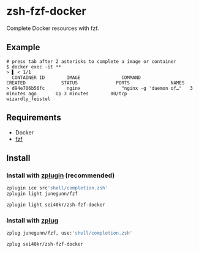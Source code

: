 # zsh-fzf-docker

Complete Docker resources with fzf.

## Example

```
# press tab after 2 asterisks to complete a image or container
$ docker exec -it **
> ▌ < 1/1
  CONTAINER ID        IMAGE               COMMAND                  CREATED             STATUS              PORTS               NAMES
> d94e706b56fc        nginx               "nginx -g 'daemon of…"   3 minutes ago       Up 3 minutes        80/tcp              wizardly_feistel
```

## Requirements

- Docker
- [fzf](https://github.com/junegunn/fzf)

## Install

### Install with [zplugin](https://github.com/zdharma/zplugin) (recommended)

```sh
zplugin ice src'shell/completion.zsh'
zplugin light junegunn/fzf

zplugin light sei40kr/zsh-fzf-docker
```

### Install with [zplug](https://github.com/zplug/zplug)

```sh
zplug junegunn/fzf, use:'shell/completion.zsh'

zplug sei40kr/zsh-fzf-docker
```
